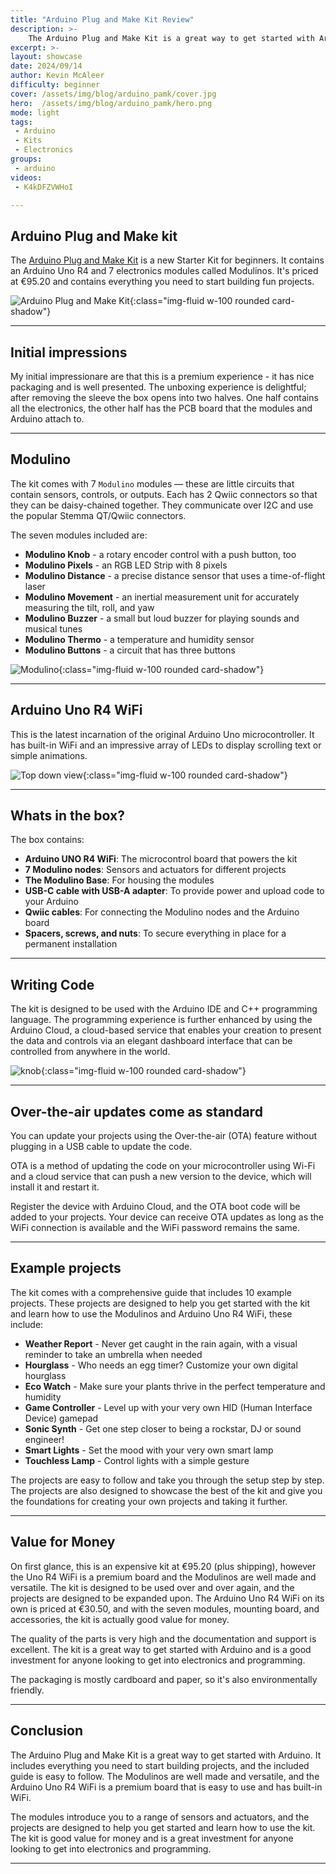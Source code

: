 ```yaml
---
title: "Arduino Plug and Make Kit Review"
description: >-
    The Arduino Plug and Make Kit is a great way to get started with Arduino. It includes everything you need to start building projects, and the included guide is easy to follow.
excerpt: >-
layout: showcase
date: 2024/09/14
author: Kevin McAleer
difficulty: beginner
cover: /assets/img/blog/arduino_pamk/cover.jpg
hero:  /assets/img/blog/arduino_pamk/hero.png
mode: light
tags: 
 - Arduino
 - Kits
 - Electronics
groups:
 - arduino
videos:
 - K4kDFZVWHoI

---
```


## Arduino Plug and Make kit

The [Arduino Plug and Make Kit](https://store.arduino.cc/products/plug-and-make-kit) is a new Starter Kit for beginners. It contains an Arduino Uno R4 and 7 electronics modules called Modulinos. It's priced at €95.20 and contains everything you need to start building fun projects.

![Arduino Plug and Make Kit](/assets/img/blog/arduino_pamk/mounting.jpg){:class="img-fluid w-100 rounded card-shadow"}

---

## Initial impressions

My initial impressionare are that this is a premium experience - it has nice packaging and is well presented. The unboxing experience is delightful; after removing the sleeve the box opens into two halves. One half contains all the electronics, the other half has the PCB board that the modules and Arduino attach to.

---

## Modulino

The kit comes with 7 `Modulino` modules — these are little circuits that contain sensors, controls, or outputs. Each has 2 Qwiic connectors so that they can be daisy-chained together. They communicate over I2C and use the popular Stemma QT/Qwiic connectors.

The seven modules included are:

- **Modulino Knob** - a rotary encoder control with a push button, too
- **Modulino Pixels** - an RGB LED Strip with 8 pixels
- **Modulino Distance** - a precise distance sensor that uses a time-of-flight laser
- **Modulino Movement** - an inertial measurement unit for accurately measuring the tilt, roll, and yaw
- **Modulino Buzzer** - a small but loud buzzer for playing sounds and musical tunes
- **Modulino Thermo** - a temperature and humidity sensor
- **Modulino Buttons** - a circuit that has three buttons

![Modulino](/assets/img/blog/arduino_pamk/modulino.jpg){:class="img-fluid w-100 rounded card-shadow"}

---

## Arduino Uno R4 WiFi

This is the latest incarnation of the original Arduino Uno microcontroller. It has built-in WiFi and an impressive array of LEDs to display scrolling text or simple animations.

![Top down view](/assets/img/blog/arduino_pamk/topdown.jpg){:class="img-fluid w-100 rounded card-shadow"}

---

## Whats in the box?

The box contains:

- **Arduino UNO R4 WiFi**: The microcontrol board that powers the kit
- **7 Modulino nodes**: Sensors and actuators for different projects
- **The Modulino Base**: For housing the modules
- **USB-C cable with USB-A adapter**: To provide power and upload code to your Arduino
- **Qwiic cables**: For connecting the  Modulino nodes and the Arduino board
- **Spacers, screws, and nuts**: To secure everything in place for a permanent installation

---

## Writing Code

The kit is designed to be used with the Arduino IDE and C++ programming language. The programming experience is further enhanced by using the Arduino Cloud, a cloud-based service that enables your creation to present the data and controls via an elegant dashboard interface that can be controlled from anywhere in the world.

![knob](/assets/img/blog/arduino_pamk/knob.jpg){:class="img-fluid w-100 rounded card-shadow"}

---

## Over-the-air updates come as standard

You can update your projects using the Over-the-air (OTA) feature without plugging in a USB cable to update the code.

OTA is a method of updating the code on your microcontroller using Wi-Fi and a cloud service that can push a new version to the device, which will install it and restart it.

Register the device with Arduino Cloud, and the OTA boot code will be added to your projects. Your device can receive OTA updates as long as the WiFi connection is available and the WiFi password remains the same.

---

## Example projects

The kit comes with a comprehensive guide that includes 10 example projects. These projects are designed to help you get started with the kit and learn how to use the Modulinos and Arduino Uno R4 WiFi, these include:

- **Weather Report** - Never get caught in the rain again, with a visual reminder to take an umbrella when needed
- **Hourglass** -  Who needs an egg timer? Customize your own digital hourglass
- **Eco Watch** - Make sure your plants thrive in the perfect temperature and humidity
- **Game Controller** -  Level up with your very own HID (Human Interface Device) gamepad
- **Sonic Synth** - Get one step closer to being a rockstar, DJ or sound engineer!
- **Smart Lights** - Set the mood with your very own smart lamp
- **Touchless Lamp** - Control lights with a simple gesture

The projects are easy to follow and take you through the setup step by step. The projects are also designed to showcase the best of the kit and give you the foundations for creating your own projects and taking it further.

---

## Value for Money

On first glance, this is an expensive kit at €95.20 (plus shipping), however the Uno R4 WiFi is a premium board and the Modulinos are well made and versatile. The kit is designed to be used over and over again, and the projects are designed to be expanded upon. The Arduino Uno R4 WiFi on its own is priced at €30.50, and with the seven modules, mounting board, and accessories, the kit is actually good value for money.

The quality of the parts is very high and the documentation and support is excellent. The kit is a great way to get started with Arduino and is a good investment for anyone looking to get into electronics and programming.

The packaging is mostly cardboard and paper, so it's also environmentally friendly.

---

## Conclusion

The Arduino Plug and Make Kit is a great way to get started with Arduino. It includes everything you need to start building projects, and the included guide is easy to follow. The Modulinos are well made and versatile, and the Arduino Uno R4 WiFi is a premium board that is easy to use and has built-in WiFi.

The modules introduce you to a range of sensors and actuators, and the projects are designed to help you get started and learn how to use the kit. The kit is good value for money and is a great investment for anyone looking to get into electronics and programming.

---

